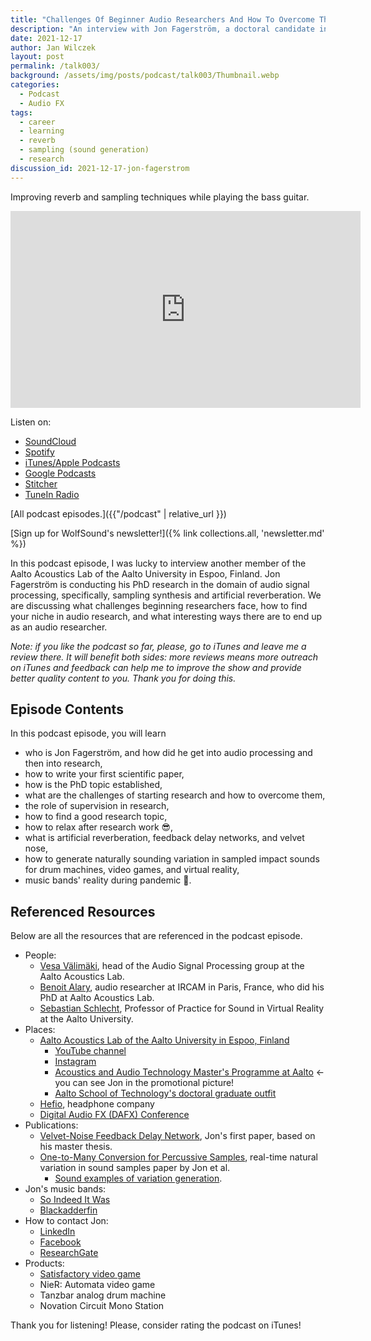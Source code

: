 ```yaml
---
title: "Challenges Of Beginner Audio Researchers And How To Overcome Them With Jon Fagerström | WolfTalk #003"
description: "An interview with Jon Fagerström, a doctoral candidate in the Aalto Acoustics Lab researching algorithmic variation in sampling synthesis."
date: 2021-12-17
author: Jan Wilczek
layout: post
permalink: /talk003/
background: /assets/img/posts/podcast/talk003/Thumbnail.webp
categories:
  - Podcast
  - Audio FX
tags:
  - career
  - learning
  - reverb
  - sampling (sound generation)
  - research
discussion_id: 2021-12-17-jon-fagerstrom
---
```

Improving reverb and sampling techniques while playing the bass guitar.

<iframe width="560" height="315" src="https://www.youtube.com/embed/AevdiBbtR-0" title="YouTube video player" frameborder="0" allow="accelerometer; autoplay; clipboard-write; encrypted-media; gyroscope; picture-in-picture" allowfullscreen></iframe>

Listen on:

* [SoundCloud](https://soundcloud.com/jan-wilczek-wolf-sound/challenges-of-beginner-audio-researchers-and-how-to-overcome-them-with-jon-fagerstrom)
* [Spotify](https://open.spotify.com/episode/0OCibmk97PtwpCRyQHM2Ib?si=7eeb46c0c93c4c21)
* [iTunes/Apple Podcasts](https://podcasts.apple.com/pl/podcast/challenges-of-beginner-audio-researchers-and-how/id1595913701?i=1000545558911&l=pl)
* [Google Podcasts](https://podcasts.google.com/feed/aHR0cHM6Ly9mZWVkcy5zb3VuZGNsb3VkLmNvbS91c2Vycy9zb3VuZGNsb3VkOnVzZXJzOjEwNDU1MDEzNDgvc291bmRzLnJzcw/episode/dGFnOnNvdW5kY2xvdWQsMjAxMDp0cmFja3MvMTE4MTM0NDMxMg?sa=X&ved=0CAUQkfYCahgKEwiwquyYn_z0AhUAAAAAHQAAAAAQjAE)
* [Stitcher](https://www.stitcher.com/show/wolftalk-podcast-about-audio-programming-people-careers-learning/episode/challenges-of-beginner-audio-researchers-how-to-overcome-them-with-jon-fagerstrom-wolftalk-003-89155809)
* [TuneIn Radio](http://tun.in/pkRvm)

[All podcast episodes.]({{"/podcast" | relative_url }})

[Sign up for WolfSound's newsletter!]({% link collections.all, 'newsletter.md' %})

In this podcast episode, I was lucky to interview another member of the Aalto Acoustics Lab of the Aalto University in Espoo, Finland. Jon Fagerström is conducting his PhD research in the domain of audio signal processing, specifically, sampling synthesis and artificial reverberation. We are discussing what challenges beginning researchers face, how to find your niche in audio research, and what interesting ways there are to end up as an audio researcher.

*Note: if you like the podcast so far, please, go to iTunes and leave me a review there. It will benefit both sides: more reviews means more outreach on iTunes and feedback can help me to improve the show and provide better quality content to you. Thank you for doing this.*

## Episode Contents

In this podcast episode, you will learn
* who is Jon Fagerström, and how did he get into audio processing and then into research,
* how to write your first scientific paper,
* how is the PhD topic established,
* what are the challenges of starting research and how to overcome them,
* the role of supervision in research,
* how to find a good research topic,
* how to relax after research work 😎,
* what is artificial reverberation, feedback delay networks, and velvet nose,
* how to generate naturally sounding variation in sampled impact sounds for drum machines, video games, and virtual reality,
* music bands' reality during pandemic 🎸.


## Referenced Resources

Below are all the resources that are referenced in the podcast episode.

* People:
  * [Vesa Välimäki](http://users.spa.aalto.fi/vpv/), head of the Audio Signal Processing group at the Aalto Acoustics Lab.
  * [Benoit Alary](https://www.linkedin.com/in/benoitalary/), audio researcher at IRCAM in Paris, France, who did his PhD at Aalto Acoustics Lab.
  * [Sebastian Schlecht](https://www.sebastianjiroschlecht.com/), Professor of Practice for Sound in Virtual Reality at the Aalto University.
* Places:
  * [Aalto Acoustics Lab of the Aalto University in Espoo, Finland](https://www.aalto.fi/en/aalto-acoustics-lab)
    * [YouTube channel](https://www.youtube.com/channel/UCpo9G3kZ0qVXGPBIYdlJT9Q)
    * [Instagram](https://www.instagram.com/aaltoacousticslab/)
    * [Acoustics and Audio Technology Master's Programme at Aalto](https://www.aalto.fi/en/study-options/masters-programme-in-computer-communication-and-information-sciences-acoustics-and) <- you can see Jon in the promotional picture!
    * [Aalto School of Technology's doctoral graduate outfit](https://www.aalto.fi/en/aalto-university/dress-code-of-the-ceremonial-conferment-at-the-schools-of-technology)
  * [Hefio](https://www.hefio.com/), headphone company
  * [Digital Audio FX (DAFX) Conference](https://www.dafx.de/)
* Publications:
  * [Velvet-Noise Feedback Delay Network](https://www.researchgate.net/publication/344362637_Velvet-Noise_Feedback_Delay_Network), Jon's first paper, based on his master thesis.
  * [One-to-Many Conversion for Percussive Samples](https://www.researchgate.net/publication/354573343_One-to-Many_Conversion_for_Percussive_Samples), real-time natural variation in sound samples paper by Jon et al.
    * [Sound examples of variation generation](http://research.spa.aalto.fi/publications/papers/dafx21-one2many/).
* Jon's music bands:
  * [So Indeed It Was](https://soundcloud.com/so-indeed-it-was?ref=clipboard&p=i&c=0&si=CA0F1E2EC50649EEA5ABF289E41B2F3F&utm_source=clipboard&utm_medium=text&utm_campaign=social_sharing)
  * [Blackadderfin](https://soundcloud.com/blackadderfin?ref=clipboard&p=i&c=0&si=073FC23688CE4B168D0BCD096AA9AE12&utm_source=clipboard&utm_medium=text&utm_campaign=social_sharing)
* How to contact Jon:
  * [LinkedIn](https://www.linkedin.com/in/jonfagerstrom/)
  * [Facebook](https://www.facebook.com/jon.fagerstrom)
  * [ResearchGate](https://www.researchgate.net/profile/Jon-Fagerstroem-2)
* Products:
  * [Satisfactory video game](https://www.satisfactorygame.com/)
  * NieR: Automata video game
  * Tanzbar analog drum machine
  * Novation Circuit Mono Station

<!-- TODO: ## Transcript -->

Thank you for listening! Please, consider rating the podcast on iTunes!
